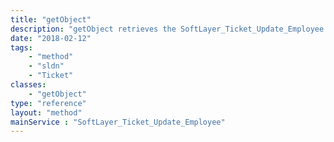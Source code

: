```yaml
---
title: "getObject"
description: "getObject retrieves the SoftLayer_Ticket_Update_Employee object whose ID number corresponds to the ID number of the init parameter passed to the SoftLayer_Ticket_Update_Employee service. You can only retrieve employee updates to tickets that your API account has access to. "
date: "2018-02-12"
tags:
    - "method"
    - "sldn"
    - "Ticket"
classes:
    - "getObject"
type: "reference"
layout: "method"
mainService : "SoftLayer_Ticket_Update_Employee"
---
```

